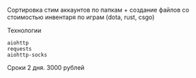Сортировка стим аккаунтов по папкам + создание файлов со стоимостью инвентаря по играм (dota, rust, csgo)


Технологии

    aiohttp
    requests
    aiohttp-socks
    

Сроки 2 дня. 3000 рублей

